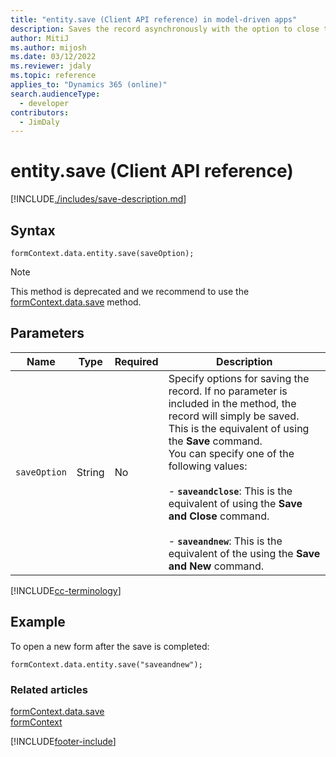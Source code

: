 ```yaml
---
title: "entity.save (Client API reference) in model-driven apps"
description: Saves the record asynchronously with the option to close the form or open a new form after the save is completed.
author: MitiJ
ms.author: mijosh
ms.date: 03/12/2022
ms.reviewer: jdaly
ms.topic: reference
applies_to: "Dynamics 365 (online)"
search.audienceType: 
  - developer
contributors:
  - JimDaly
---
```

# entity.save (Client API reference)

[!INCLUDE[./includes/save-description.md](./includes/save-description.md)]

## Syntax

`formContext.data.entity.save(saveOption);`

> [!NOTE]
> This method is deprecated and we recommend to use the [formContext.data.save](../formContext-data/save.md) method.

## Parameters

|Name|Type|Required|Description|
|--|--|--|--|
|`saveOption`|String|No|Specify options for saving the record. If no parameter is included in the method, the record will simply be saved. This is the equivalent of using the **Save** command.<br/>You can specify one of the following values:<br/><br/>- **`saveandclose`**: This is the equivalent of using the **Save and Close** command.<br/><br/>- **`saveandnew`**: This is the equivalent of the using the **Save and New** command.|

[!INCLUDE[cc-terminology](../../../../data-platform/includes/cc-terminology.md)]

## Example

To open a new form after the save is completed:

`formContext.data.entity.save("saveandnew");`

### Related articles

[formContext.data.save](../formContext-data/save.md)   
[formContext](../../clientapi-form-context.md)



[!INCLUDE[footer-include](../../../../../includes/footer-banner.md)]
